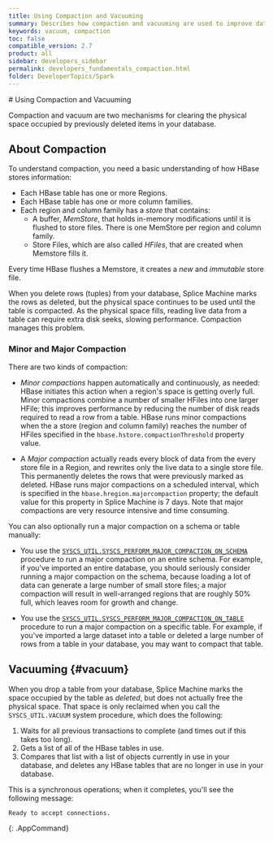 ```yaml
---
title: Using Compaction and Vacuuming
summary: Describes how compaction and vacuuming are used to improve database performance.
keywords: vacuum, compaction
toc: false
compatible_version: 2.7
product: all
sidebar: developers_sidebar
permalink: developers_fundamentals_compaction.html
folder: DeveloperTopics/Spark
---
```

<section>
<div class="TopicContent" data-swiftype-index="true" markdown="1">
# Using Compaction and Vacuuming

Compaction and vacuum are two mechanisms for clearing the physical space occupied by previously deleted items in your database.

## About Compaction

To understand compaction, you need a basic understanding of how HBase stores information:
* Each HBase table has one or more Regions.
* Each HBase table has one or more column families.
* Each region and column family has a *store* that contains:
  * A buffer, *MemStore*, that holds in-memory modifications until it is flushed to store files. There is one MemStore per region and column family.
  * Store Files, which are also called *HFiles*, that are created when Memstore fills it.

Every time HBase flushes a Memstore, it creates a *new* and *immutable* store file.

When you delete rows (tuples) from your database, Splice Machine marks the rows as deleted, but the physical space continues to be used until the table is compacted. As the physical space fills, reading live data from a table can require extra disk seeks, slowing performance. Compaction manages this problem.

### Minor and Major Compaction
There are two kinds of compaction:

* *Minor compactions* happen automatically and continuously, as needed: HBase initiates this action when a region's space is getting overly full. Minor compactions combine a number of smaller HFiles into one larger HFile; this improves performance by reducing the number of disk reads required to read a row from a table. HBase runs minor compactions when the a store (region and column family) reaches the number of HFiles specified in the `hbase.hstore.compactionThreshold` property value.

* A *Major compaction* actually reads every block of data from the every store file in a Region, and rewrites only the live data to a single store file. This permanently deletes the rows that were previously marked as deleted. HBase runs major compactions on a scheduled interval, which is specified in the `hbase.hregion.majorcompaction` property; the default value for this property in Splice Machine is 7 days. Note that major compactions are very resource intensive and time consuming.

You can also optionally run a major compaction on a schema or table manually:
* You use the [`SYSCS_UTIL.SYSCS_PERFORM_MAJOR_COMPACTION_ON_SCHEMA`](sqlref_sysprocs_compactschema.html) procedure to run a major compaction on an entire schema. For example, if you've imported an entire database, you should seriously consider running a major compaction on the schema, because loading a lot of data can generate a large number of small store files; a major compaction will result in well-arranged regions that are roughly 50% full, which leaves room for growth and change. 

* You use the [`SYSCS_UTIL.SYSCS_PERFORM_MAJOR_COMPACTION_ON_TABLE`](sqlref_sysprocs_compacttable.html) procedure to run a major compaction on a specific table. For example, if you've imported a large dataset into a table or deleted a large number of rows from a table in your database, you may want to compact that table.

## Vacuuming {#vacuum}

When you drop a table from your database, Splice Machine marks the space occupied by the table as *deleted*, but does not actually free the physical space. That space is only reclaimed when you call the `SYSCS_UTIL.VACUUM` system procedure, which does the following:

1. Waits for all previous transactions to complete (and times out if this takes too long).
2. Gets a list of all of the HBase tables in use.
3. Compares that list with a list of objects currently in use in your database, and deletes any HBase tables that are no longer in use in your database.

This is a synchronous operations; when it completes, you'll see the following message:
```
Ready to accept connections.
```
{: .AppCommand}

</div>
</section>
